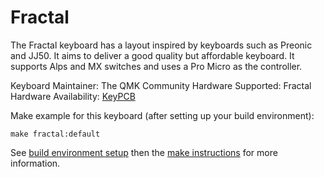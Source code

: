 Fractal
===

The Fractal keyboard has a layout inspired by keyboards such as Preonic and JJ50. It aims to deliver a good quality but affordable keyboard. It supports Alps and MX switches and uses a Pro Micro as the controller.

Keyboard Maintainer: The QMK Community
Hardware Supported: Fractal
Hardware Availability: [KeyPCB](https://keypcb.bigcartel.com/product/fractal-keyboard-group-buy)

Make example for this keyboard (after setting up your build environment):

    make fractal:default

See [build environment setup](https://docs.qmk.fm/build_environment_setup.html) then the [make instructions](https://docs.qmk.fm/make_instructions.html) for more information.
